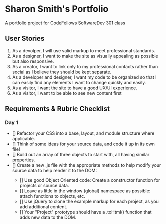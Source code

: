 <h1>Sharon Smith's Portfolio</h1>
<p> A portfolio project for CodeFellows SoftwareDev 301 class</p>

<h2>User Stories</h2>
<ol>
  <li>As a devolper, I will use valid markup to meet professional standards.</li>
  <li>As a designer, I want to make the site as visually appealing as possible but also responsive.</li>
  <li>As a creator, I want to link only to my professional contacts rather than social as I believe they should be kept separate.</li>
  <li>As a developer and designer, I want my code to be organized so that I can easily find any elements I want to change quickly and easily.</li>
  <li>As a visitor, I want the site to have a good UX/UI experience.</li>
  <li>As a visitor, I want to be able to see new content first</li>
</ol>

<h2>Requirements & Rubric Checklist</h2>

<h3>Day 1</h3>
<ul>
  <li>[] Refactor your CSS into a base, layout, and module structure where applicable.</li>
  <li>[] Think of some ideas for your source data, and code it up in its own file!</li>
  <li>[] Build out an array of three objects to start with, all having similar properties.</li> 
  <li>[] Create a new .js file with the appropriate methods to help modify your source data to help render it to the DOM:</li>
  <ul>
    <li>[] Use good Object Oriented code: Create a constructor function for projects or source data.</li>
    <li>[] Leave as little in the window (global) namespace as possible: attach functions to objects, etc.</li>
    <li>[] Use jQuery to clone the example markup for each project, as you add additional content.</li>
    <li>[] Your "Project" prototype should have a .toHtml() function that adds new data to the DOM.</li>
  </ul>
</ul>
